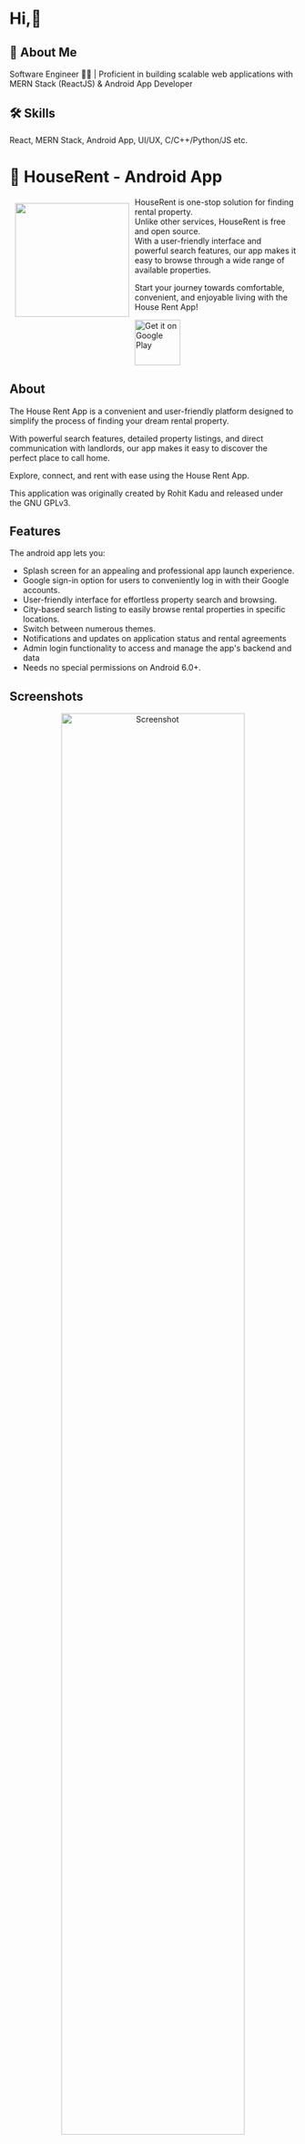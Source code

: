 # Hi,👋

## 🚀 About Me
Software Engineer 👨‍💻 | Proficient in building scalable web applications with MERN Stack (ReactJS) & Android App Developer

## 🛠 Skills
React, MERN Stack, Android App, UI/UX, C/C++/Python/JS etc.

# 🏡 HouseRent - Android App

<img src="https://raw.githubusercontent.com/rohitkadu/House-Rent-App---Rohit-K/master/app/src/main/ic_launcher-playstore.png?token=GHSAT0AAAAAACCIVNSE4VY7EQJWKW4JOWMQZCWDZHA" align="left"
width="200" hspace="10" vspace="10">

HouseRent is  one-stop solution for finding rental property.  
Unlike other services, HouseRent is free and open source.  
With a user-friendly interface and powerful search features, our app makes it easy to browse through a wide range of available properties. 

Start your journey towards comfortable, convenient, and enjoyable living with the House Rent App!
<p align="left">
<a href="https://github.com/rohitkadu/House-Rent-App---Rohit-K/blob/master/output/houserent-app-rohit.apk">
    <img alt="Get it on Google Play"
        height="80"
        src="https://play.google.com/intl/en_us/badges/images/generic/en_badge_web_generic.png" />
</a>  
</p>

## About

The House Rent App is a convenient and user-friendly platform designed to simplify the process of finding your dream rental property.

With powerful search features, detailed property listings, and direct communication with landlords, our app makes it easy to discover the perfect place to call home.

Explore, connect, and rent with ease using the House Rent App.

This application was originally created by Rohit Kadu and released under the GNU GPLv3.

## Features

The android app lets you:
- Splash screen for an appealing and professional app launch experience.
- Google sign-in option for users to conveniently log in with their Google accounts.
- User-friendly interface for effortless property search and browsing.
- City-based search listing to easily browse rental properties in specific locations.
- Switch between numerous themes.
- Notifications and updates on application status and rental agreements
- Admin login functionality to access and manage the app's backend and data
- Needs no special permissions on Android 6.0+.


## Screenshots
<div align="center">
  <img src="https://github.com/rohitkadu/House-Rent-App---Rohit-K/blob/master/output/houserent-splash-screen.png" width="80%" alt="Screenshot">
</div>
<p>&nbsp;</p>

<div align="center">
  <img src="https://github.com/rohitkadu/House-Rent-App---Rohit-K/blob/master/output/multi-screen-mockups-houserent.png" width="80%" alt="Screenshot">
</div>
<p>&nbsp;</p>

<img src="https://github.com/rohitkadu/House-Rent-App---Rohit-K/blob/master/output/major-screens-houserent.png" width="100%" alt="Screenshot">

# Technologies Used
This project utilizes the following technologies:

<img src="https://upload.wikimedia.org/wikipedia/en/thumb/3/30/Java_programming_language_logo.svg/64px-Java_programming_language_logo.svg.png" alt="Java" width="64px">

<img src="https://firebase.google.com/downloads/brand-guidelines/PNG/logo-vertical.png" alt="Firebase" width="64px">

<img src="https://developer.android.com/studio/images/studio-icon-preview.svg" alt="Android Studio" width="64px">


## Permissions

On Android versions prior to Android 6.0, HouseRent App requires the following permissions:
- Full Network Access.
- View Network Connections.
- Run at startup.
- Read and write access to external storage.

The "Run at startup" permission is only used if Auto-Sync feature is enabled and is not utilised otherwise. The network access permissions are made use of for downloading content. The external storage permission is used to cache article images for viewing offline.

## Contributing

HouseRent app is a free and open source project developed by me. Any contributions are welcome. Here are a few ways you can help:
 * [Report bugs and make suggestions.](https://github.com/rohitkadu/House-Rent-App---Rohit-K/issues)
 * Write some code. Please follow the code style used in the project to make a review process faster.


## License

This application is released under GNU GPLv3 (see [LICENSE](LICENSE)).
Some of the used libraries are released under different licenses.
